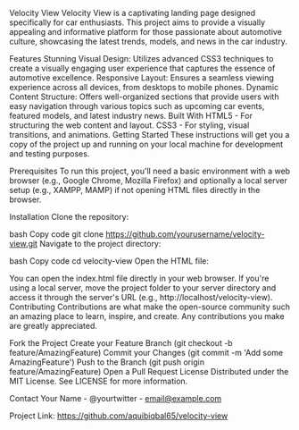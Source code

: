 Velocity View
Velocity View is a captivating landing page designed specifically for car enthusiasts. This project aims to provide a visually appealing and informative platform for those passionate about automotive culture, showcasing the latest trends, models, and news in the car industry.

Features
Stunning Visual Design: Utilizes advanced CSS3 techniques to create a visually engaging user experience that captures the essence of automotive excellence.
Responsive Layout: Ensures a seamless viewing experience across all devices, from desktops to mobile phones.
Dynamic Content Structure: Offers well-organized sections that provide users with easy navigation through various topics such as upcoming car events, featured models, and latest industry news.
Built With
HTML5 - For structuring the web content and layout.
CSS3 - For styling, visual transitions, and animations.
Getting Started
These instructions will get you a copy of the project up and running on your local machine for development and testing purposes.

Prerequisites
To run this project, you'll need a basic environment with a web browser (e.g., Google Chrome, Mozilla Firefox) and optionally a local server setup (e.g., XAMPP, MAMP) if not opening HTML files directly in the browser.

Installation
Clone the repository:

bash
Copy code
git clone https://github.com/yourusername/velocity-view.git
Navigate to the project directory:

bash
Copy code
cd velocity-view
Open the HTML file:

You can open the index.html file directly in your web browser.
If you're using a local server, move the project folder to your server directory and access it through the server's URL (e.g., http://localhost/velocity-view).
Contributing
Contributions are what make the open-source community such an amazing place to learn, inspire, and create. Any contributions you make are greatly appreciated.

Fork the Project
Create your Feature Branch (git checkout -b feature/AmazingFeature)
Commit your Changes (git commit -m 'Add some AmazingFeature')
Push to the Branch (git push origin feature/AmazingFeature)
Open a Pull Request
License
Distributed under the MIT License. See LICENSE for more information.

Contact
Your Name - @yourtwitter - email@example.com

Project Link: https://github.com/aquibiqbal65/velocity-view
